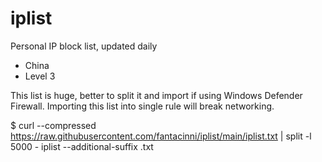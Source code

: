 # iplist
Personal IP block list, updated daily
- China
- Level 3

This list is huge, better to split it and import if using Windows Defender Firewall. Importing this list into single rule will break networking.

$ curl --compressed https://raw.githubusercontent.com/fantacinni/iplist/main/iplist.txt | split -l 5000 - iplist --additional-suffix .txt

